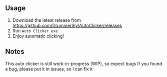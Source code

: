 ## Usage
1. Download the latest release from https://github.com/DrummerSly/AutoClicker/releases
2. Run `Auto Clicker.exe`
3. Enjoy automatic clicking!

## Notes
This auto clicker is still work-in-progress (WIP), so expect bugs
If you found a bug, please put it in issues, so I can fix it
